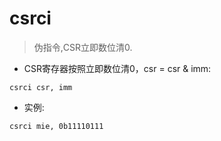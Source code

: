 # csrci

> 伪指令,CSR立即数位清0.

- CSR寄存器按照立即数位清0，csr = csr & imm:

`csrci csr, imm`

- 实例:

`csrci mie, 0b11110111`
